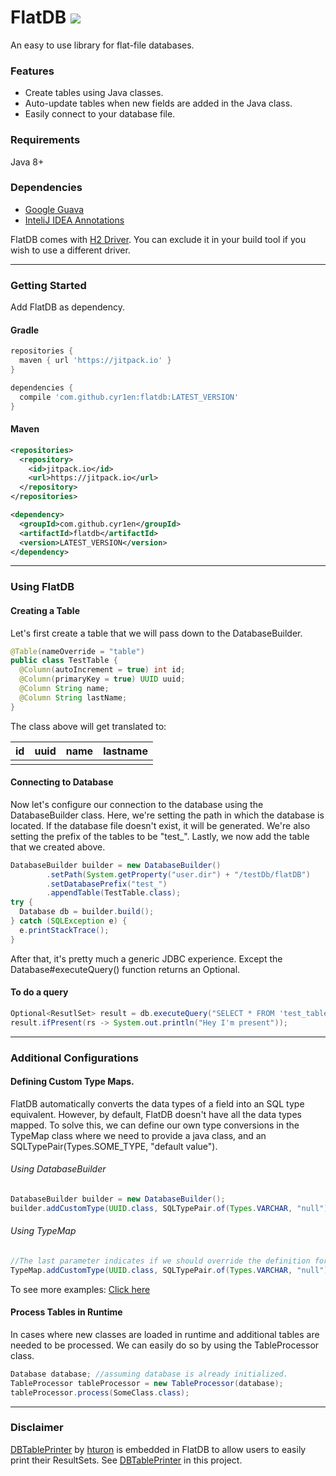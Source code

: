 # FlatDB [![](https://jitpack.io/v/cyr1en/flatdb.svg)](https://jitpack.io/#cyr1en/flatdb)
An easy to use library for flat-file databases.

### Features
- Create tables using Java classes.
- Auto-update tables when new fields are added in the Java class.
- Easily connect to your database file.

### Requirements
Java 8+

### Dependencies
- [Google Guava](https://github.com/google/guava)
- [InteliJ IDEA Annotations](https://mvnrepository.com/artifact/com.intellij/annotations)

FlatDB comes with [H2 Driver](https://mvnrepository.com/artifact/com.h2database/h2).
You can exclude it in your build tool if you wish to use a different driver.

---
### Getting Started
Add FlatDB as dependency.
#### Gradle
```groovy
repositories {
  maven { url 'https://jitpack.io' }
}
```
```groovy
dependencies {
  compile 'com.github.cyr1en:flatdb:LATEST_VERSION'
}
```
#### Maven
```xml
<repositories>
  <repository>
    <id>jitpack.io</id>
    <url>https://jitpack.io</url>
  </repository>
</repositories>
```
```xml
<dependency>
  <groupId>com.github.cyr1en</groupId>
  <artifactId>flatdb</artifactId>
  <version>LATEST_VERSION</version>
</dependency>
```
---
### Using FlatDB

#### Creating a Table
Let's first create a table that we will pass down to the DatabaseBuilder.
```java
@Table(nameOverride = "table")
public class TestTable {
  @Column(autoIncrement = true) int id;
  @Column(primaryKey = true) UUID uuid;
  @Column String name;
  @Column String lastName;
}
```
The class above will get translated to:

| id | uuid | name | lastname |
|----|------|------|----------|
|    |      |      |          |

#### Connecting to Database
Now let's configure our connection to the database using the DatabaseBuilder class.
Here, we're setting the path in which the database is located. If the database file doesn't exist, it will be generated.
We're also setting the prefix of the tables to be "test_". Lastly, we now add the table that we created above.
```java 
DatabaseBuilder builder = new DatabaseBuilder()
        .setPath(System.getProperty("user.dir") + "/testDb/flatDB")
        .setDatabasePrefix("test_")
        .appendTable(TestTable.class);
try {
  Database db = builder.build();
} catch (SQLException e) {
  e.printStackTrace();
}
```

After that, it's pretty much a generic JDBC experience. Except the Database#executeQuery() function returns an Optional<ResultSet>.
#### To do a query
```java
Optional<ResutlSet> result = db.executeQuery("SELECT * FROM 'test_table' WHERE name = 'someName'");
result.ifPresent(rs -> System.out.println("Hey I'm present"));
```
---
### Additional Configurations

#### Defining Custom Type Maps.
FlatDB automatically converts the data types of a field into an SQL type equivalent. 
However, by default, FlatDB doesn't have all the data types mapped.
To solve this, we can define our own type conversions in the TypeMap class where we need to provide a java class,
and an SQLTypePair(Types.SOME_TYPE, "default value").

###### Using DatabaseBuilder
```java
DatabaseBuilder builder = new DatabaseBuilder();
builder.addCustomType(UUID.class, SQLTypePair.of(Types.VARCHAR, "null"));
```
###### Using TypeMap
```java
//The last parameter indicates if we should override the definition for UUID.class
TypeMap.addCustomType(UUID.class, SQLTypePair.of(Types.VARCHAR, "null"), true);
```
To see more examples: [Click here](https://github.com/CyR1en/FlatDB/blob/master/src/test/java/com/cyr1en/flatdb/TypeMapTest.java)
#### Process Tables in Runtime
In cases where new classes are loaded in runtime and additional tables are needed to be processed. We can easily do so by using the TableProcessor class.
```java
Database database; //assuming database is already initialized.
TableProcessor tableProcessor = new TableProcessor(database);
tableProcessor.process(SomeClass.class);
```
---
### Disclaimer
[DBTablePrinter](https://github.com/htorun/dbtableprinter) by [hturon](https://github.com/htorun) is 
embedded in FlatDB to allow users to easily print their ResultSets. 
See [DBTablePrinter](https://github.com/CyR1en/FlatDB/blob/master/src/main/java/com/cyr1en/flatdb/util/DBTablePrinter.java) in this project.
